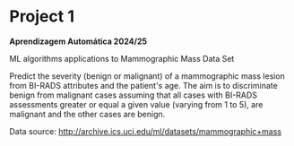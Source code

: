# Project 1

**Aprendizagem Automática 2024/25**

ML algorithms applications to Mammographic Mass Data Set

Predict the severity (benign or malignant) of a mammographic mass lesion from BI-RADS attributes and the patient's age. The aim is to discriminate benign from malignant cases assuming that all cases with BI-RADS assessments greater or equal a given value (varying from 1 to 5), are malignant
and the other cases are benign.

Data source: http://archive.ics.uci.edu/ml/datasets/mammographic+mass
